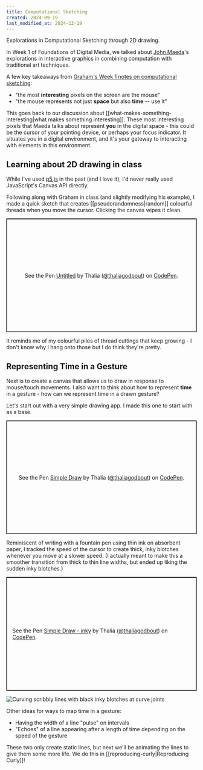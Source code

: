 ```yaml
---
title: Computational Sketching
created: 2024-09-19
last_modified_at: 2024-12-19
---
```


<div class="overview">
Explorations in Computational Sketching through 2D drawing.
</div>

In Week 1 of Foundations of Digital Media, we talked about [John Maeda](https://en.wikipedia.org/wiki/John_Maeda)'s explorations in interactive graphics in combining computation with traditional art techniques.

A few key takeaways from [Graham's Week 1 notes on computational sketching](https://alicelab.world/digm5010/#computational-sketching):
- "the most **interesting** pixels on the screen are the mouse"
- "the mouse represents not just **space** but also **time** -- use it"

This goes back to our discussion about [[what-makes-something-interesting|what makes something interesting]]. These most interesting pixels that Maeda talks about represent **you** in the digital space - this could be the cursor of your pointing device, or perhaps your focus indicator. It situates you in a digital environment, and it's your gateway to interacting with elements in this environment.

## Learning about 2D drawing in class
While I've used [p5.js](https://p5js.org/) in the past (and I love it), I'd never really used JavaScript's Canvas API directly.

Following along with Graham in class (and slightly modifying his example), I made a quick sketch that creates [[pseudorandomness|random]] colourful threads when you move the cursor. Clicking the canvas wipes it clean.
<p class="codepen" data-height="300" data-default-tab="js,result" data-slug-hash="ExBJXyx" data-pen-title="Untitled" data-user="thaliagodbout" style="height: 300px; box-sizing: border-box; display: flex; align-items: center; justify-content: center; border: 2px solid; margin: 1em 0; padding: 1em;">
  <span>See the Pen <a href="https://codepen.io/thaliagodbout/pen/ExBJXyx">
  Untitled</a> by Thalia (<a href="https://codepen.io/thaliagodbout">@thaliagodbout</a>)
  on <a href="https://codepen.io">CodePen</a>.</span>
</p>
<script async src="https://cpwebassets.codepen.io/assets/embed/ei.js"></script>

It reminds me of my colourful piles of thread cuttings that keep growing - I don't know why I hang onto those but I do think they're pretty.

## Representing Time in a Gesture
Next is to create a canvas that allows us to draw in response to mouse/touch movements. I also want to think about how to represent **time** in a gesture - how can we represent time in a drawn gesture?

Let's start out with a very simple drawing app. I made this one to start with as a base.

<p class="codepen" data-height="300" data-default-tab="js,result" data-slug-hash="VwoZJxO" data-pen-title="Simple Draw" data-user="thaliagodbout" style="height: 300px; box-sizing: border-box; display: flex; align-items: center; justify-content: center; border: 2px solid; margin: 1em 0; padding: 1em;">
  <span>See the Pen <a href="https://codepen.io/thaliagodbout/pen/VwoZJxO">
  Simple Draw</a> by Thalia (<a href="https://codepen.io/thaliagodbout">@thaliagodbout</a>)
  on <a href="https://codepen.io">CodePen</a>.</span>
</p>
<script async src="https://cpwebassets.codepen.io/assets/embed/ei.js"></script>

Reminiscent of writing with a fountain pen using thin ink on absorbent paper, I tracked the speed of the cursor to create thick, inky blotches whenever you move at a slower speed. (I actually meant to make this a smoother transition from thick to thin line widths, but ended up liking the sudden inky blotches.)

<p class="codepen" data-height="300" data-default-tab="js,result" data-slug-hash="mdNddYJ" data-pen-title="Simple Draw - inky" data-user="thaliagodbout" style="height: 300px; box-sizing: border-box; display: flex; align-items: center; justify-content: center; border: 2px solid; margin: 1em 0; padding: 1em;">
  <span>See the Pen <a href="https://codepen.io/thaliagodbout/pen/mdNddYJ">
  Simple Draw - inky</a> by Thalia (<a href="https://codepen.io/thaliagodbout">@thaliagodbout</a>)
  on <a href="https://codepen.io">CodePen</a>.</span>
</p>
<script async src="https://cpwebassets.codepen.io/assets/embed/ei.js"></script>

<img alt="Curving scribbly lines with black inky blotches at curve joints" src="{{site.baseurl}}/assets/inkyblotches.png">

Other ideas for ways to map time in a gesture:
- Having the width of a line "pulse" on intervals
- "Echoes" of a line appearing after a length of time depending on the speed of the gesture

These two only create static lines, but next we'll be animating the lines to give them some more life. We do this in [[reproducing-curly|Reproducing Curly]]!